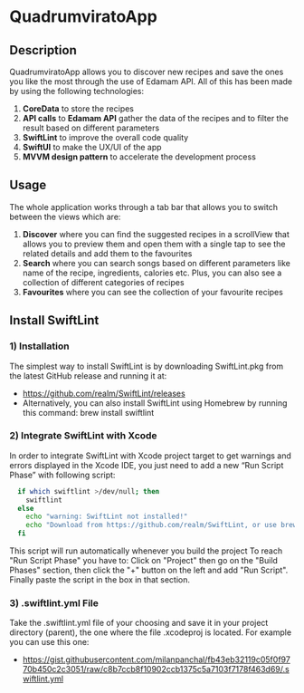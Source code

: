 # QuadrumviratoApp

## Description
QuadrumviratoApp allows you to discover new recipes and save the ones you like the most through the use of Edamam API. All of this has been made by using the following technologies:
1) **CoreData** to store the recipes 
2) **API calls** to **Edamam API** gather the data of the recipes and to filter the result based on different parameters
3) **SwiftLint** to improve the overall code quality
4) **SwiftUI** to make the UX/UI of the app
5) **MVVM design pattern** to accelerate the development process

## Usage
The whole application works through a tab bar that allows you to switch between the views which are:
1) **Discover** where you can find the suggested recipes in a scrollView that allows you to preview them and open them with a single tap to see the related details and add them to the favourites
2) **Search** where you can search songs based on different parameters like name of the recipe, ingredients, calories etc. Plus, you can also see a collection of different categories of recipes
3) **Favourites** where you can see the collection of your favourite recipes

## Install SwiftLint

### 1) Installation

The simplest way to install SwiftLint is by downloading SwiftLint.pkg from the latest GitHub release and running it at:
  - https://github.com/realm/SwiftLint/releases
  - Alternatively, you can also install SwiftLint using Homebrew by running this command: brew install swiftlint

### 2) Integrate SwiftLint with Xcode

In order to integrate SwiftLint with Xcode project target to get warnings and errors displayed in the Xcode IDE, you just need to add a new “Run Script Phase” with following script:
```bash
  if which swiftlint >/dev/null; then
    swiftlint
  else
    echo "warning: SwiftLint not installed!"
    echo "Download from https://github.com/realm/SwiftLint, or use brew install swiftlint"
  fi
```
This script will run automatically whenever you build the project
To reach "Run Script Phase" you have to: Click on "Project" then go on the "Build Phases" section, then click the "+" button on the left and  add "Run Script". Finally paste the script in the box in that section.

### 3) .swiftlint.yml File

Take the .swiftlint.yml file of your choosing and save it in your project directory (parent), the one where the file .xcodeproj is located. For example you can use this one: 

  - https://gist.githubusercontent.com/milanpanchal/fb43eb32119c05f0f9770b450c2c3051/raw/c8b7ccb8f10902ccb1375c5a7103f7178f463d69/.swiftlint.yml
